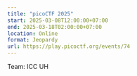 ```yaml
---
title: "picoCTF 2025"
start: 2025-03-08T12:00:00+07:00
end: 2025-03-18T02:00:00+07:00
location: Online
format: Jeopardy
url: https://play.picoctf.org/events/74
---
```

Team: ICC UH
